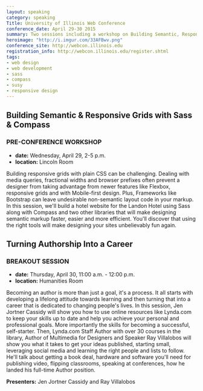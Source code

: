 ```yaml
---
layout: speaking
category: speaking
Title: University of Illinois Web Conference
conference_date: April 29-30 2015
summary: Two sessions including a workshop on Building Semantic, Responsive Grids with Sass & Compass plus a talk on Turning Authorship into a Career
heroimage: "http://i.imgur.com/33AFBwv.png"
conference_site: http://webcon.illinois.edu
registration_info: http://webcon.illinois.edu/register.shtml
tags:
- web design
- web development
- sass
- compass
- susy
- responsive design
---
```

## Building Semantic & Responsive Grids with Sass & Compass
### PRE-CONFERENCE WORKSHOP
- **date:** Wednesday, April 29, 2-5 p.m.
- **location:** Lincoln Room

Building responsive grids with plain CSS can be challenging. Dealing with media queries, fractional widths and browser prefixes often prevent a designer from taking advantage from newer features like Flexbox, responsive grids and with Mobile-first design. Plus, Frameworks like Bootstrap can leave undesirable non-semantic layout code in your markup. In this session, we'll build a hotel website for the Landon Hotel using Sass along with Compass and two other libraries that will make designing semantic markup faster, easier and more efficient. You'll discover that using the right tools will make designing your sites unbelievably fun again.


## Turning Authorship Into a Career
### BREAKOUT SESSION
- **date:** Thursday, April 30, 11:00 a.m. - 12:00 p.m.
- **location:** Humanities Room

Becoming an author is more than just a goal, it's a process. It all starts with developing a lifelong attitude towards learning and then turning that into a career that is dedicated to changing people's lives. In this session, Jen Jortner Cassidy will show you how to use online resources like Lynda.com to keep your skills up to date and help you achieve your personal and professional goals. More importantly the skills for becoming a successful, self-starter. Then, Lynda.com Staff Author with over 30 courses in the library, Author of Multimedia for Designers and Speaker Ray Villalobos will show you what it takes to get your ideas published, starting small, leveraging social media and learning the right people and lists to follow. He'll talk about getting a book deal, hardware and software you'll need for publishing video, flipping classrooms, speaking at conferences, how he landed his full-time Author position.

**Presenters:** Jen Jortner Cassidy and Ray Villalobos
